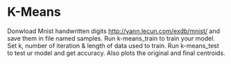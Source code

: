 # K-Means
Donwload Mnist handwritten digits 
http://yann.lecun.com/exdb/mnist/
and save them in file named samples.
Run k-means_train to train your model. Set k, number of iteration & length of data used to train.
Run k-means_test to test ur model and get accuracy. Also plots the original and final centroids.
